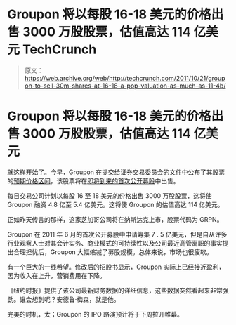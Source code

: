# Groupon 将以每股 16-18 美元的价格出售 3000 万股股票，估值高达 114 亿美元 TechCrunch

> 原文：<https://web.archive.org/web/http://techcrunch.com/2011/10/21/groupon-to-sell-30m-shares-at-16-18-a-pop-valuation-as-much-as-11-4b/>

# Groupon 将以每股 16-18 美元的价格出售 3000 万股股票，估值高达 114 亿美元

就这样开始了。今早，Groupon 在提交给证券交易委员会的文件中公布了其股票的[预期价格区间](https://web.archive.org/web/20230204192407/http://sec.gov/Archives/edgar/data/1490281/000104746911008598/a2205238zs-1a.htm)，该股票将在[即将到来的首次公开募股](https://web.archive.org/web/20230204192407/https://techcrunch.com/2011/07/14/groupon-releases-new-s-1-adds-11-underwriters-including-jp-morgan-and-allen-co/)中出售。

每日交易公司计划以每股 16 至 18 美元的价格出售 3000 万股股票，这将使 Groupon 融资 4.8 亿至 5.4 亿美元。这将使 Groupon 的估值高达 114 亿美元。

正如昨天传言的那样，这家芝加哥公司将在纳斯达克上市，股票代码为 GRPN。

Groupon 在 2011 年 6 月的首次公开募股中申请筹集 7 . 5 亿美元，但是自从许多行业观察人士对其会计实务、商业模式的可持续性以及公司最近高管离职的事实提出合理担忧后，Groupon 大幅缩减了募股规模。总体来说，市场也很疲软。

有一个巨大的一线希望。修改后的招股书显示，Groupon 实际上已经接近盈利，因为收入在上升，营销费用在下降。

《纽约时报》提供了该公司最新财务数据的详细信息，这些数据突然看起来非常强劲。谁会想到呢？安德鲁·梅森，就是他。

完美的时机，太；Groupon 的 IPO 路演预计将于下周拉开帷幕。